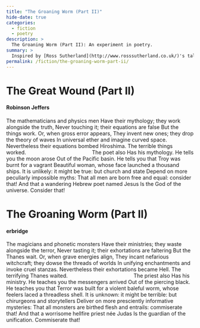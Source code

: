 ```yaml
---
title: "The Groaning Worm (Part II)"
hide-date: true
categories:
  - fiction
  - poetry
description: >
  The Groaning Worm (Part II): An experiment in poetry.
summary: >
  Inspired by [Ross Sutherland](http://www.rosssutherland.co.uk/)'s talk about games and poetry at [Now Play This 2015](http://nowplaythis.net/2015), this poem was written by taking part of The Great Wound by Robinson Jeffers and replacing every noun, verb, adjective, and adverb with another one beginning with the same phoneme(-ish).
permalink: /fiction/the-groaning-worm-part-ii/
---
```

# The Great Wound (Part II)

#### Robinson Jeffers

The mathematicians and physics men
Have their mythology; they work alongside the truth,
Never touching it; their equations are false
But the things work. Or, when gross error appears,
They invent new ones; they drop the theory of waves
In universal ether and imagine curved space.
Nevertheless their equations bombed Hiroshima.
The terrible things worked.
&nbsp;&nbsp;&nbsp;&nbsp;&nbsp;&nbsp;&nbsp;&nbsp;&nbsp;&nbsp;&nbsp;&nbsp;&nbsp;&nbsp;&nbsp;&nbsp;&nbsp;&nbsp;&nbsp;&nbsp;&nbsp;&nbsp;&nbsp;&nbsp;&nbsp;&nbsp;&nbsp;&nbsp;&nbsp;&nbsp;&nbsp;&nbsp;&nbsp;&nbsp;&nbsp;&nbsp;&nbsp;&nbsp;&nbsp;&nbsp;&nbsp;&nbsp;&nbsp; The poet also
Has his mythology. He tells you the moon arose
Out of the Pacific basin. He tells you that Troy was burnt for a vagrant
Beautiful woman, whose face launched a thousand ships.
It is unlikely: it might be true: but church and state
Depend on more peculiarly impossible myths:
That all men are born free and equal: consider that!
And that a wandering Hebrew poet named Jesus
Is the God of the universe. Consider that!


# The Groaning Worm (Part II)

#### erbridge

The magicians and phonetic monsters
Have their ministries; they waste alongside the terror,
Never tasting it; their exhortations are faltering
But the Thanes wait. Or, when grave energies align,
They incant nefarious witchcraft; they dowse the threads of worlds
In unifying enchantments and invoke cruel stanzas.
Nevertheless their exhortations became Hell.
The terrifying Thanes waited.
&nbsp;&nbsp;&nbsp;&nbsp;&nbsp;&nbsp;&nbsp;&nbsp;&nbsp;&nbsp;&nbsp;&nbsp;&nbsp;&nbsp;&nbsp;&nbsp;&nbsp;&nbsp;&nbsp;&nbsp;&nbsp;&nbsp;&nbsp;&nbsp;&nbsp;&nbsp;&nbsp;&nbsp;&nbsp;&nbsp;&nbsp;&nbsp;&nbsp;&nbsp;&nbsp;&nbsp;&nbsp;&nbsp;&nbsp;&nbsp;&nbsp;&nbsp;&nbsp; The priest also
Has his ministry. He teaches you the messengers arrived
Out of the piercing black. He teaches you that Terror was built for a violent
baleful worm, whose feelers laced a threadless shell.
It is unknown: it might be terrible: but chirurgeons and storytellers
Deliver on more presciently informative mysteries:
That all monsters are birthed flesh and entrails: commiserate that!
And that a worrisome hellfire priest née Judas
Is the guardian of the unification. Commiserate that!
